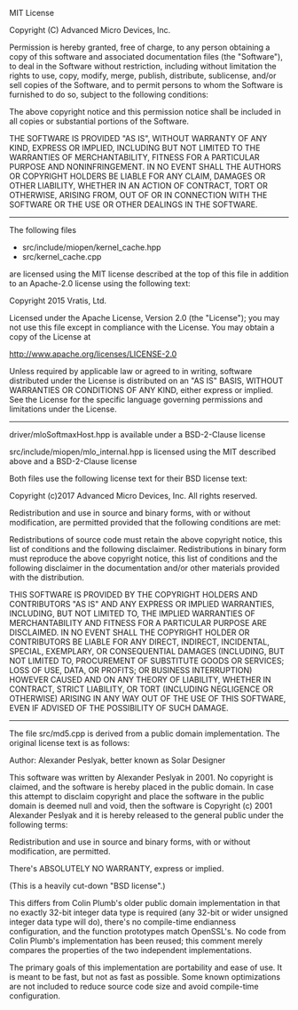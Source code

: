MIT License

Copyright (C) Advanced Micro Devices, Inc.

Permission is hereby granted, free of charge, to any person obtaining a copy
of this software and associated documentation files (the "Software"), to deal
in the Software without restriction, including without limitation the rights
to use, copy, modify, merge, publish, distribute, sublicense, and/or sell
copies of the Software, and to permit persons to whom the Software is
furnished to do so, subject to the following conditions:

The above copyright notice and this permission notice shall be included in all
copies or substantial portions of the Software.

THE SOFTWARE IS PROVIDED "AS IS", WITHOUT WARRANTY OF ANY KIND, EXPRESS OR
IMPLIED, INCLUDING BUT NOT LIMITED TO THE WARRANTIES OF MERCHANTABILITY,
FITNESS FOR A PARTICULAR PURPOSE AND NONINFRINGEMENT. IN NO EVENT SHALL THE
AUTHORS OR COPYRIGHT HOLDERS BE LIABLE FOR ANY CLAIM, DAMAGES OR OTHER
LIABILITY, WHETHER IN AN ACTION OF CONTRACT, TORT OR OTHERWISE, ARISING FROM,
OUT OF OR IN CONNECTION WITH THE SOFTWARE OR THE USE OR OTHER DEALINGS IN THE
SOFTWARE.

---

The following files
 - src/include/miopen/kernel_cache.hpp
 - src/kernel_cache.cpp

are licensed using the MIT license described at the top of this file in
addition to an Apache-2.0 license using the following text:


Copyright 2015 Vratis, Ltd.

Licensed under the Apache License, Version 2.0 (the "License");
you may not use this file except in compliance with the License.
You may obtain a copy of the License at

http://www.apache.org/licenses/LICENSE-2.0

Unless required by applicable law or agreed to in writing, software
distributed under the License is distributed on an "AS IS" BASIS,
WITHOUT WARRANTIES OR CONDITIONS OF ANY KIND, either express or implied.
See the License for the specific language governing permissions and
limitations under the License.

---

driver/mloSoftmaxHost.hpp is available under a BSD-2-Clause license

src/include/miopen/mlo_internal.hpp is licensed using the MIT described above
and a BSD-2-Clause license

Both files use the following license text for their BSD license text:


Copyright (c)2017 Advanced Micro Devices, Inc. All rights reserved.

Redistribution and use in source and binary forms, with or without modification, are permitted
provided that the following conditions are met:

Redistributions of source code must retain the above copyright notice, this list of conditions and
the following disclaimer.
Redistributions in binary form must reproduce the above copyright notice, this list of conditions
and the following disclaimer in the documentation and/or
 other materials provided with the distribution.

THIS SOFTWARE IS PROVIDED BY THE COPYRIGHT HOLDERS AND CONTRIBUTORS "AS IS" AND ANY EXPRESS OR
IMPLIED WARRANTIES, INCLUDING, BUT NOT LIMITED TO, THE IMPLIED
 WARRANTIES OF MERCHANTABILITY AND FITNESS FOR A PARTICULAR PURPOSE ARE DISCLAIMED. IN NO EVENT
SHALL THE COPYRIGHT HOLDER OR CONTRIBUTORS BE LIABLE FOR ANY
 DIRECT, INDIRECT, INCIDENTAL, SPECIAL, EXEMPLARY, OR CONSEQUENTIAL DAMAGES (INCLUDING, BUT NOT
LIMITED TO, PROCUREMENT OF SUBSTITUTE GOODS OR SERVICES; LOSS
 OF USE, DATA, OR PROFITS; OR BUSINESS INTERRUPTION) HOWEVER CAUSED AND ON ANY THEORY OF LIABILITY,
WHETHER IN CONTRACT, STRICT LIABILITY, OR TORT (INCLUDING
 NEGLIGENCE OR OTHERWISE) ARISING IN ANY WAY OUT OF THE USE OF THIS SOFTWARE, EVEN IF ADVISED OF THE
POSSIBILITY OF SUCH DAMAGE.

---

The file src/md5.cpp is derived from a public domain implementation. The
original license text is as follows:

Author:
Alexander Peslyak, better known as Solar Designer <solar at openwall.com>

This software was written by Alexander Peslyak in 2001.  No copyright is
claimed, and the software is hereby placed in the public domain.
In case this attempt to disclaim copyright and place the software in the
public domain is deemed null and void, then the software is
Copyright (c) 2001 Alexander Peslyak and it is hereby released to the
general public under the following terms:

Redistribution and use in source and binary forms, with or without
modification, are permitted.

There's ABSOLUTELY NO WARRANTY, express or implied.

(This is a heavily cut-down "BSD license".)

This differs from Colin Plumb's older public domain implementation in that
no exactly 32-bit integer data type is required (any 32-bit or wider
unsigned integer data type will do), there's no compile-time endianness
configuration, and the function prototypes match OpenSSL's.  No code from
Colin Plumb's implementation has been reused; this comment merely compares
the properties of the two independent implementations.

The primary goals of this implementation are portability and ease of use.
It is meant to be fast, but not as fast as possible.  Some known
optimizations are not included to reduce source code size and avoid
compile-time configuration.
